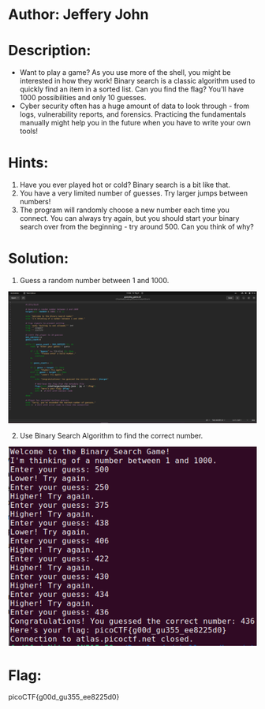 # Author: Jeffery John

# Description:

- Want to play a game? As you use more of the shell, you might be interested in how they work! Binary search is a classic algorithm used to quickly find an item in a sorted list. Can you find the flag? You'll have 1000 possibilities and only 10 guesses.
- Cyber security often has a huge amount of data to look through - from logs, vulnerability reports, and forensics. Practicing the fundamentals manually might help you in the future when you have to write your own tools!

# Hints:

1. Have you ever played hot or cold? Binary search is a bit like that.
2. You have a very limited number of guesses. Try larger jumps between numbers!
3. The program will randomly choose a new number each time you connect. You can always try again, but you should start your binary search over from the beginning - try around 500. Can you think of why?

# Solution:

1. Guess a random number between 1 and 1000.

![img](Images/image.png)

2. Use Binary Search Algorithm to find the correct number.

![img](Images/image-1.png)

# Flag:
picoCTF{g00d_gu355_ee8225d0}
